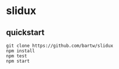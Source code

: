 # slidux

## quickstart

```shell
git clone https://github.com/bartw/slidux
npm install
npm test
npm start
```